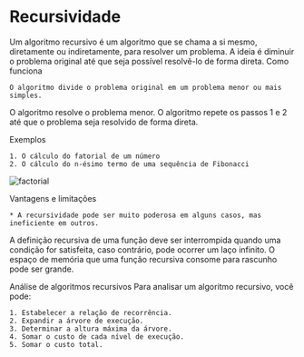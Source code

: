 # Recursividade

Um algoritmo recursivo é um algoritmo que se chama a si mesmo, diretamente ou indiretamente, para resolver um problema. A ideia é diminuir o problema original até que seja possível resolvê-lo de forma direta. 
Como funciona

    O algoritmo divide o problema original em um problema menor ou mais simples. 

O algoritmo resolve o problema menor. 
O algoritmo repete os passos 1 e 2 até que o problema seja resolvido de forma direta. 

Exemplos 

    1. O cálculo do fatorial de um número
    2. O cálculo do n-ésimo termo de uma sequência de Fibonacci 

 ![factorial](https://github.com/user-attachments/assets/d37f225f-c5fe-48bc-9a26-90eb70b0080e)


Vantagens e limitações

    * A recursividade pode ser muito poderosa em alguns casos, mas ineficiente em outros. 

A definição recursiva de uma função deve ser interrompida quando uma condição for satisfeita, caso contrário, pode ocorrer um laço infinito. 
O espaço de memória que uma função recursiva consome para rascunho pode ser grande. 

Análise de algoritmos recursivos
Para analisar um algoritmo recursivo, você pode: 

    1. Estabelecer a relação de recorrência.
    2. Expandir a árvore de execução.
    3. Determinar a altura máxima da árvore.
    4. Somar o custo de cada nível de execução.
    5. Somar o custo total.
